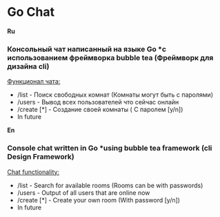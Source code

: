 <h1>Go Chat</h1>

<b>Ru</b>
<h3>Консольный чат написанный на языке Go *с использованием фреймворка bubble tea (Фреймворк для дизайна cli)</h3>
<u>Функционал чата:</u> 
<ul>
<li>/list - Поиск свободных комнат (Комнаты могут быть с паролями)</li> 
<li>/users - Вывод всех пользователей что сейчас онлайн</li>
<li>/create [*] - Создание своей комнаты ( С паролем [y/n])</li>
<li>In future </li>
</ul>

<b>En</b>
<h3>Console chat written in Go *using bubble tea framework (cli Design Framework)</h3>
<u>Chat functionality:</u>
<ul>
<li>/list - Search for available rooms (Rooms can be with passwords)</li> 
<li>/users - Output of all users that are online now</li>
<li>/create [*] - Create your own room (With password [y/n])</li>
<li>In future </li>
</ul>
